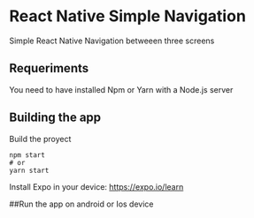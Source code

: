 # React Native Simple Navigation
Simple React Native Navigation betweeen three screens
## Requeriments
You need to have installed Npm or Yarn with a Node.js server
## Building the app

Build the proyect
```
npm start 
# or
yarn start 
```

Install Expo in your device:
https://expo.io/learn 

##Run the app on android or Ios device
